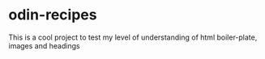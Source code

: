 # odin-recipes
This is a cool project to test my level of understanding
of html boiler-plate, images and headings 
